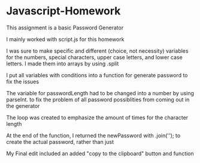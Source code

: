 # Javascript-Homework
This assignment is a basic Password Generator 

I mainly worked with script.js for this homework

I was sure to make specific and different (choice, not necessity) variables for the numbers, special characters, upper case letters, and lower case letters. I made them into arrays by using .split

I put all variables with conditions into a function for generate password to fix the issues

The variable for passwordLength had to be changed into a number by using parseInt. to fix the problem of all password possiblities from coming out in the generator

The loop was created to emphasize the amount of times for the character length

At the end of the function, I returned the newPassword with .join(''); to create the actual password, rather than just 

My Final edit included an added "copy to the clipboard" button and function
